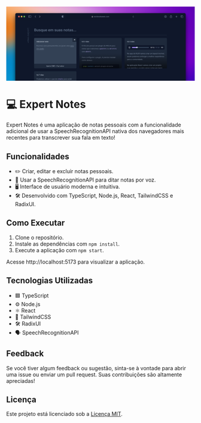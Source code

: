 ![Cover](./.github/cover.png)

# 💻 Expert Notes

Expert Notes é uma aplicação de notas pessoais com a funcionalidade adicional de usar a SpeechRecognitionAPI nativa dos navegadores mais recentes para transcrever sua fala em texto!

## Funcionalidades

- ✏️ Criar, editar e excluir notas pessoais.
- 🎤 Usar a SpeechRecognitionAPI para ditar notas por voz.
- 🖥️ Interface de usuário moderna e intuitiva.
- 🛠️ Desenvolvido com TypeScript, Node.js, React, TailwindCSS e RadixUI.

## Como Executar

1. Clone o repositório.
2. Instale as dependências com `npm install`.
3. Execute a aplicação com `npm start`.

Acesse http://localhost:5173 para visualizar a aplicação.

## Tecnologias Utilizadas

- 🟦 TypeScript
- ⚙️ Node.js
- ⚛️ React
- 🎨 TailwindCSS
- 🛠️ RadixUI
- 🗣️ SpeechRecognitionAPI

## Feedback

Se você tiver algum feedback ou sugestão, sinta-se à vontade para abrir uma issue ou enviar um pull request. Suas contribuições são altamente apreciadas!

## Licença

Este projeto está licenciado sob a [Licença MIT](LICENSE).
